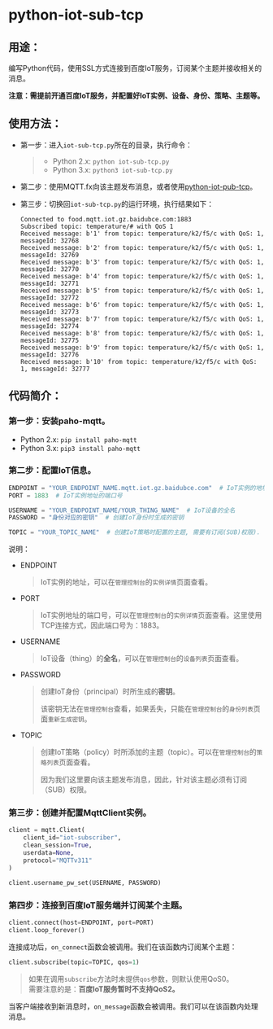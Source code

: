 # python-iot-sub-tcp

## 用途：

编写Python代码，使用SSL方式连接到百度IoT服务，订阅某个主题并接收相关的消息。

**注意：需提前开通百度IoT服务，并配置好IoT实例、设备、身份、策略、主题等。**

## 使用方法：

* 第一步：进入`iot-sub-tcp.py`所在的目录，执行命令：

    > * Python 2.x: `python iot-sub-tcp.py`
    > * Python 3.x: `python3 iot-sub-tcp.py`

* 第二步：使用MQTT.fx向该主题发布消息，或者使用[python-iot-pub-tcp](https://github.com/floodliu/bceSamples/tree/master/iotSamples/python-iot-pub-tcp)。

* 第三步：切换回`iot-sub-tcp.py`的运行环境，执行结果如下：

    ```
    Connected to food.mqtt.iot.gz.baidubce.com:1883
    Subscribed topic: temperature/# with QoS 1
    Received message: b'1' from topic: temperature/k2/f5/c with QoS: 1, messageId: 32768
    Received message: b'2' from topic: temperature/k2/f5/c with QoS: 1, messageId: 32769
    Received message: b'3' from topic: temperature/k2/f5/c with QoS: 1, messageId: 32770
    Received message: b'4' from topic: temperature/k2/f5/c with QoS: 1, messageId: 32771
    Received message: b'5' from topic: temperature/k2/f5/c with QoS: 1, messageId: 32772
    Received message: b'6' from topic: temperature/k2/f5/c with QoS: 1, messageId: 32773
    Received message: b'7' from topic: temperature/k2/f5/c with QoS: 1, messageId: 32774
    Received message: b'8' from topic: temperature/k2/f5/c with QoS: 1, messageId: 32775
    Received message: b'9' from topic: temperature/k2/f5/c with QoS: 1, messageId: 32776
    Received message: b'10' from topic: temperature/k2/f5/c with QoS: 1, messageId: 32777
    ```

## 代码简介：

### 第一步：安装paho-mqtt。

* Python 2.x: `pip install paho-mqtt`
* Python 3.x: `pip3 install paho-mqtt`

### 第二步：配置IoT信息。

```python
ENDPOINT = "YOUR_ENDPOINT_NAME.mqtt.iot.gz.baidubce.com"  # IoT实例的地址
PORT = 1883  # IoT实例地址的端口号

USERNAME = "YOUR_ENDPOINT_NAME/YOUR_THING_NAME"  # IoT设备的全名
PASSWORD = "身份对应的密钥"  # 创建IoT身份时生成的密钥

TOPIC = "YOUR_TOPIC_NAME"  # 创建IoT策略时配置的主题, 需要有订阅(SUB)权限).
```

说明：

* ENDPOINT

    > IoT实例的地址，可以在`管理控制台`的`实例详情`页面查看。

* PORT

    > IoT实例地址的端口号，可以在`管理控制台`的`实例详情`页面查看。这里使用TCP连接方式，因此端口号为：1883。

* USERNAME

    > IoT设备（thing）的**全名**，可以在`管理控制台`的`设备列表`页面查看。
    
* PASSWORD

    > 创建IoT身份（principal）时所生成的**密钥**。
    >
    > 该密钥无法在`管理控制台`查看，如果丢失，只能在`管理控制台`的`身份列表`页面`重新生成密钥`。

* TOPIC

    > 创建IoT策略（policy）时所添加的主题（topic）。可以在`管理控制台`的`策略列表`页面查看。
    >
    > 因为我们这里要向该主题发布消息，因此，针对该主题必须有订阅（SUB）权限。

### 第三步：创建并配置MqttClient实例。

```python
client = mqtt.Client(
    client_id="iot-subscriber",
    clean_session=True,
    userdata=None,
    protocol="MQTTv311"
)

client.username_pw_set(USERNAME, PASSWORD)
```

### 第四步：连接到百度IoT服务端并订阅某个主题。

```python
client.connect(host=ENDPOINT, port=PORT)
client.loop_forever()
```

连接成功后，`on_connect`函数会被调用。我们在该函数内订阅某个主题：

```python
client.subscribe(topic=TOPIC, qos=1)
```

> 如果在调用`subscribe`方法时未提供`qos`参数，则默认使用QoS0。  
> 需要注意的是：**百度IoT服务暂时不支持QoS2。**

当客户端接收到新消息时，`on_message`函数会被调用。我们可以在该函数内处理消息。